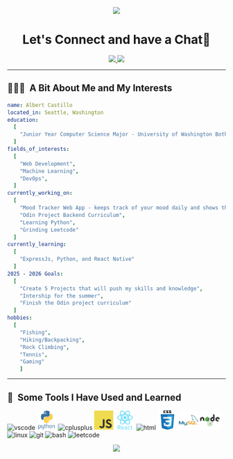 <p align="center">
  <img src="https://capsule-render.vercel.app/api?type=waving&color=gradient&text=Hey!&height=100&section=header"/>
</p>

<h1 align="center">
  Let's Connect and have a Chat💬
</h1>

<p align="center">
<a href="https://www.linkedin.com/in/albert-castillo-83b2ba208/">
  <img height="50" src="https://user-images.githubusercontent.com/46517096/166973395-19676cd8-f8ec-4abf-83ff-da8243505b82.png"/>
</a>
<a href="https://leetcode.com/u/albert_03/">
  <img height = "50" src="https://cdn.jsdelivr.net/gh/devicons/devicon@latest/icons/leetcode/leetcode-original.svg"/>    
</a>
</p>

---

<h2> 👨🏻‍💻 &nbsp;A Bit About Me and My Interests</h2>

```yaml
name: Albert Castillo
located_in: Seattle, Washington
education:
  [
    "Junior Year Computer Science Major - University of Washington Bothell",
  ]
fields_of_interests:
  [
    "Web Development",
    "Machine Learning",
    "DevOps",
  ]
currently_working_on: 
  [ 
    "Mood Tracker Web App - keeps track of your mood daily and shows the average mood in your location based on a 1-10 scale.",
    "Odin Project Backend Curriculum",
    "Learning Python",
    "Grinding Leetcode"
  ]
currently_learning: 
  [
    "ExpressJs, Python, and React Native"
  ]
2025 - 2026 Goals: 
  [
    "Create 5 Projects that will push my skills and knowledge", 
    "Intership for the summer", 
    "Finish the Odin project curriculum"
  ]
hobbies: 
  [
    "Fishing", 
    "Hiking/Backpacking", 
    "Rock Climbing", 
    "Tennis", 
    "Gaming"
    ]
```
  
---  
  
<h2> 🚀 &nbsp;Some Tools I Have Used and Learned</h2>
<p align="left">
<img src="https://cdn.jsdelivr.net/gh/devicons/devicon/icons/vscode/vscode-original.svg" alt="vscode" width="45" height="45"/>
<img src="https://raw.githubusercontent.com/devicons/devicon/master/icons/python/python-original-wordmark.svg" alt="python" width="45" height="45"/>
<img src="https://cdn.jsdelivr.net/gh/devicons/devicon/icons/cplusplus/cplusplus-original.svg" alt="cplusplus" width="45" height="45"/>
<img src="https://raw.githubusercontent.com/devicons/devicon/master/icons/javascript/javascript-original.svg" alt="javascript" width="45" height="45" />
<img src="https://raw.githubusercontent.com/devicons/devicon/master/icons/react/react-original-wordmark.svg" alt="react" width="45" height="45" />
<img src="https://cdn.jsdelivr.net/gh/devicons/devicon/icons/html5/html5-original.svg" alt="html" width="45" height="45"/>
<img src="https://raw.githubusercontent.com/devicons/devicon/master/icons/css3/css3-original-wordmark.svg" alt="css3" width="45" height="45" />
<img src="https://raw.githubusercontent.com/devicons/devicon/master/icons/mysql/mysql-original-wordmark.svg" alt="mysql" width="45" height="45" />
<img src="https://raw.githubusercontent.com/devicons/devicon/master/icons/nodejs/nodejs-original-wordmark.svg" alt="nodejs" width="45" height="45" />
<img src="https://cdn.jsdelivr.net/gh/devicons/devicon/icons/linux/linux-original.svg" alt="linux" width="45" height="45"/>       
<img src="https://cdn.jsdelivr.net/gh/devicons/devicon/icons/git/git-original.svg" alt="git" width="45" height="45"/>
<img src="https://cdn.jsdelivr.net/gh/devicons/devicon/icons/bash/bash-original.svg" alt="bash" width="45" height="45"/>
<img height = "45" src="https://cdn.jsdelivr.net/gh/devicons/devicon@latest/icons/leetcode/leetcode-original.svg" alt="leetcode" /> 
</p>

<p align="center">
  <img src="https://capsule-render.vercel.app/api?type=waving&color=gradient&height=100&section=footer"/>
</p>